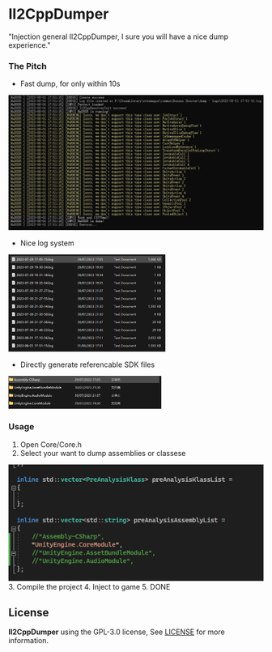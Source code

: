 # Il2CppDumper

"Injection general Il2CppDumper, I sure you will have a nice dump experience."

### The Pitch

- Fast dump, for only within 10s
<img src="Pic/Pic (3).png" alt="Fast Dump" style="zoom: 50%;" />

- Nice log system
<img src="Pic/Pic (1).png" alt="SDK Files" style="zoom:50%;" />

- Directly generate referencable SDK files
<img src="Pic/Pic (2).png" alt="SDK Files" style="zoom:50%;" />

### Usage

1. Open Core/Core.h
2. Select your want to dump assemblies or classese   
  <img src="Pic/Pic (4).png" alt=""/>
3. Compile the project
4. Inject to game
5. DONE

License
-------

**Il2CppDumper** using the GPL-3.0 license, See [LICENSE](LICENSE) for more information.
